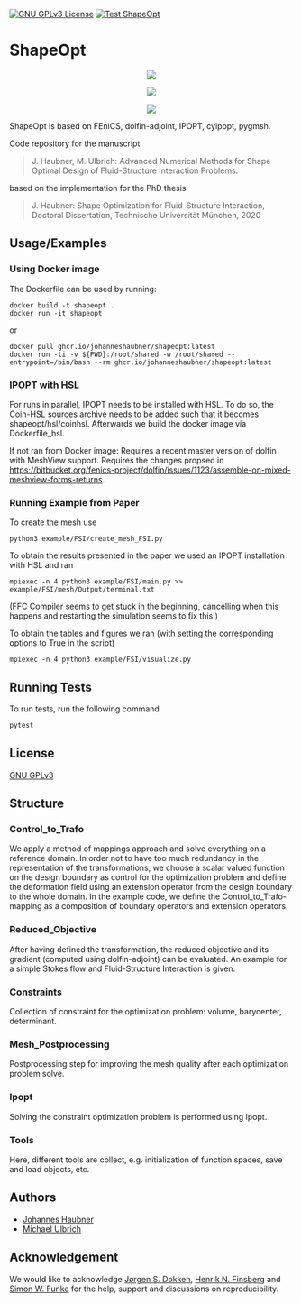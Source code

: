 [![GNU GPLv3 License](https://img.shields.io/badge/license-GNU_GPLv3-green?style=plastic)](https://choosealicense.com/licenses/gpl-3.0/)
[![Test ShapeOpt](https://github.com/JohannesHaubner/ShapeOpt/actions/workflows/test_shapeopt.yml/badge.svg?style=plastic)](https://github.com/JohannesHaubner/ShapeOpt/actions/workflows/test_shapeopt.yml)

# ShapeOpt

<p align="center">
    <img src="example/FSI/mesh/init_fsi.gif"/>
</p>
<p align="center">
    <img src="example/FSI/mesh/opt_fsi.gif"/>
</p>
<p align="center">
    <img src="example/FSI/mesh3/opt_fsi_interface.gif"/>
</p>

ShapeOpt is based on FEniCS, dolfin-adjoint, IPOPT, cyipopt, pygmsh.

Code repository for the manuscript

>J. Haubner, M. Ulbrich: Advanced Numerical Methods for Shape Optimal Design of Fluid-Structure Interaction Problems. 

based on the implementation for the PhD thesis 

>J. Haubner: Shape Optimization for Fluid-Structure Interaction, Doctoral Dissertation, Technische Universität München, 2020

## Usage/Examples

### Using Docker image
The Dockerfile can be used by running:
```
docker build -t shapeopt .
docker run -it shapeopt
```
or
```
docker pull ghcr.io/johanneshaubner/shapeopt:latest
docker run -ti -v ${PWD}:/root/shared -w /root/shared --entrypoint=/bin/bash --rm ghcr.io/johanneshaubner/shapeopt:latest
```

### IPOPT with HSL
For runs in parallel, IPOPT needs to be installed with HSL. To do so, the Coin-HSL sources archive needs to be added such that it becomes shapeopt/hsl/coinhsl. Afterwards we build the docker image via Dockerfile_hsl.

If not ran from Docker image:
Requires a recent master version of dolfin with MeshView support. Requires the changes propsed in https://bitbucket.org/fenics-project/dolfin/issues/1123/assemble-on-mixed-meshview-forms-returns.

### Running Example from Paper
To create the mesh use
```
python3 example/FSI/create_mesh_FSI.py
```

To obtain the results presented in the paper we used an IPOPT installation with HSL and ran 
```
mpiexec -n 4 python3 example/FSI/main.py >> example/FSI/mesh/Output/terminal.txt
```
(FFC Compiler seems to get stuck in the beginning, cancelling when this happens and restarting the simulation seems to fix this.)

To obtain the tables and figures we ran (with setting the corresponding options to True in the script)
```
mpiexec -n 4 python3 example/FSI/visualize.py
```

## Running Tests

To run tests, run the following command

```bash
pytest
```
## License

[GNU GPLv3](https://choosealicense.com/licenses/gpl-3.0/)

## Structure

### Control_to_Trafo
We apply a method of mappings approach and solve everything on a reference domain. In order not to have too much 
redundancy in the representation of the transformations, we choose a scalar valued function on the design boundary 
as control for the optimization problem and define the deformation field using an extension operator from the design 
boundary to the whole domain. In the example code, we define the Control_to_Trafo-mapping as a composition of boundary
operators and extension operators.

### Reduced_Objective
After having defined the transformation, the reduced objective and its gradient (computed using dolfin-adjoint) 
can be evaluated. An example for a simple Stokes flow and Fluid-Structure Interaction is given.

### Constraints
Collection of constraint for the optimization problem: volume, barycenter, determinant.

### Mesh_Postprocessing
Postprocessing step for improving the mesh quality after each optimization problem solve.

### Ipopt
Solving the constraint optimization problem is performed using Ipopt.

### Tools
Here, different tools are collect, e.g. initialization of function spaces, save and load objects, etc.

## Authors
- [Johannes Haubner](https://www.github.com/JohannesHaubner)
- [Michael Ulbrich](https://www.math.cit.tum.de/math/personen/professuren/ulbrich-michael/)

## Acknowledgement
We would like to acknowledge [Jørgen S. Dokken](http://jsdokken.com/), [Henrik N. Finsberg](https://finsberg.github.io/) and [Simon W. Funke](https://github.com/funsim) for the help, support and discussions on reproducibility.

